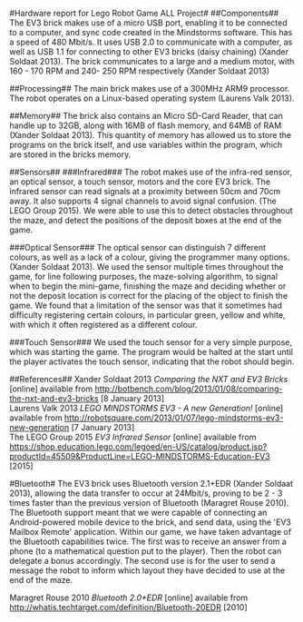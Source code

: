 #Hardware report for Lego Robot Game ALL Project#
##Components##
The EV3 brick makes use of a micro USB port, enabling it to be connected to a
computer, and sync code created in the Mindstorms software. This has a speed of
480 Mbit/s. It uses USB 2.0 to communicate with a computer, as well as USB 1.1 for
connecting to other EV3 bricks (daisy chaining) (Xander Soldaat 2013). The brick communicates to
a large and a medium motor, with 160 - 170 RPM and 240- 250 RPM respectively
(Xander Soldaat 2013)

##Processing##
The main brick makes use of a 300MHz ARM9
processor. The robot operates on a
Linux-based operating system (Laurens Valk 2013).

##Memory##
The brick also contains an Micro SD-Card
Reader, that can handle up to 32GB, along with 16MB of flash memory, and 64MB of
RAM (Xander Soldaat 2013). This quantity of memory has allowed us to store the
programs on the brick itself, and use variables within the program, which are
stored in the bricks memory.

##Sensors##
###Infrared###
The robot makes use of the infra-red sensor, an optical sensor, a touch sensor,
motors and the core EV3 brick. 
The infrared sensor can read signals at a proximity between 50cm and 70cm away.
It also supports 4 signal channels to avoid signal confusion. (The LEGO Group
2015). We were able to use this to detect obstacles throughout the maze, and
detect the positions of the deposit boxes at the end of the game.

###Optical Sensor###
The optical sensor can distinguish 7 different colours, as well as a lack of a
colour, giving the programmer many options. (Xander Soldaat 2013). We used the 
sensor multiple times throughout the game, for line following purposes, the 
maze-solving algorithm, to signal when to begin the mini-game, finishing the 
maze and deciding whether or not the deposit location is correct for the placing 
of the object to finish the game. We found that a limitation of the sensor was 
that it sometimes had difficulty registering certain colours, in particular 
green, yellow and white, with which it often registered as a different colour.

###Touch Sensor###
We used the touch sensor for a very simple purpose, which was starting the game.
The program would be halted at the start until the player activates the touch
sensor, indicating that the robot should begin.

##References##
Xander Soldaat 2013 *Comparing the NXT and EV3 Bricks* [online] available from
<http://botbench.com/blog/2013/01/08/comparing-the-nxt-and-ev3-bricks> [8 January
2013]  
Laurens Valk 2013 *LEGO MINDSTORMS EV3 - A new Generation!* [online] available
from <http://robotsquare.com/2013/01/07/lego-mindstorms-ev3-new-generation> [7 January
2013]  
The LEGO Group 2015 *EV3 Infrared Sensor* [online] available from
<https://shop.education.lego.com/legoed/en-US/catalog/product.jsp?productId=45509&ProductLine=LEGO-MINDSTORMS-Education-EV3> [2015]



#Bluetooth#
The EV3 brick uses Bluetooth version 2.1+EDR (Xander Soldaat 2013), allowing the
data transfer to occur at 24Mbit/s, proving to be 2 - 3 times faster than the
previous version of Bluetooth (Maragret Rouse 2010). The Bluetooth support meant
that we were capable of connecting an Android-powered mobile device to the
brick, and send data, using the 'EV3 Mailbox Remote' application. Within our game, we have
taken advantage of the Bluetooth capabilities twice. The first was to receive an
answer from a phone (to a mathematical question put to the player). Then the
robot can delegate a bonus accordingly. The second use is for the user to send a
message the robot to inform which layout they have decided to use at the end of
the maze. 

Maragret Rouse 2010 *Bluetooth 2.0+EDR* [online] available from
<http://whatis.techtarget.com/definition/Bluetooth-20EDR> [2010]
